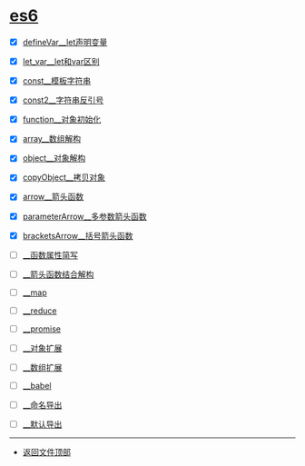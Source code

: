 
# [es6](../README.md)

- [x] [defineVar__let声明变量](defineVar.html)

- [x] [let_var__let和var区别](let_var.html)
- [x] [const__模板字符串](const.html)
- [x] [const2__字符串反引号](const2.html)
- [x] [function__对象初始化](function.html)

- [x] [array__数组解构](array.html)
- [x] [object__对象解构](object.html)
- [x] [copyObject__拷贝对象](copyObject.html)

- [x] [arrow__箭头函数](arrow.html)
- [x] [parameterArrow__多参数箭头函数](parameterArrow.html)
- [x] [bracketsArrow__括号箭头函数](bracketsArrow.html)
- [ ] [__函数属性简写](.html)
- [ ] [__箭头函数结合解构](.html)

- [ ] [__map](.html)
- [ ] [__reduce](.html)
- [ ] [__promise](.html)
- [ ] [__对象扩展](.html)
- [ ] [__数组扩展](.html)

- [ ] [__babel](.html)
- [ ] [__命名导出](.html)
- [ ] [__默认导出](.html)


-----------------

- [返回文件顶部](../README.md)


